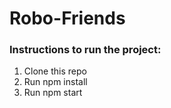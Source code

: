 # Robo-Friends

### Instructions to run the project:

1. Clone this repo
2. Run npm install
3. Run npm start